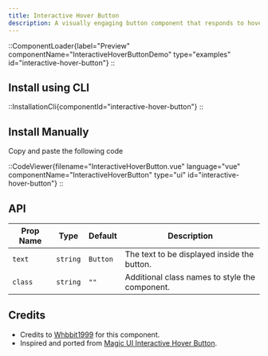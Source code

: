 ```yaml
---
title: Interactive Hover Button
description: A visually engaging button component that responds to hover with dynamic transitions, adapting smoothly between light and dark modes for enhanced user interactivity.
---
```


::ComponentLoader{label="Preview" componentName="InteractiveHoverButtonDemo" type="examples" id="interactive-hover-button"}
::

## Install using CLI

::InstallationCli{componentId="interactive-hover-button"}
::

## Install Manually

Copy and paste the following code

::CodeViewer{filename="InteractiveHoverButton.vue" language="vue" componentName="InteractiveHoverButton" type="ui" id="interactive-hover-button"}
::

## API

| Prop Name | Type     | Default  | Description                                    |
| --------- | -------- | -------- | ---------------------------------------------- |
| `text`    | `string` | `Button` | The text to be displayed inside the button.    |
| `class`   | `string` | `""`     | Additional class names to style the component. |

## Credits

- Credits to [Whbbit1999](https://github.com/Whbbit1999) for this component.
- Inspired and ported from [Magic UI Interactive Hover Button](https://magicui.design/docs/components/interactive-hover-button).
